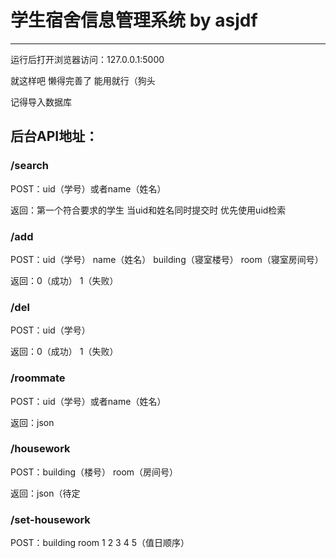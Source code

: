 # 学生宿舍信息管理系统 by asjdf

---

运行后打开浏览器访问：127.0.0.1:5000

就这样吧 懒得完善了 能用就行（狗头

记得导入数据库



## 后台API地址：

### /search

POST：uid（学号）或者name（姓名）

返回：第一个符合要求的学生 当uid和姓名同时提交时 优先使用uid检索



### /add

POST：uid（学号） name（姓名） building（寝室楼号） room（寝室房间号）

返回：0（成功） 1（失败）



### /del

POST：uid（学号）

返回：0（成功） 1（失败）



### /roommate

POST：uid（学号）或者name（姓名）

返回：json



### /housework

POST：building（楼号） room（房间号）

返回：json（待定



### /set-housework

POST：building room 1 2 3 4 5（值日顺序）